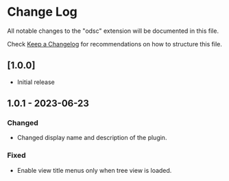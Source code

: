 # Change Log

All notable changes to the "odsc" extension will be documented in this file.

Check [Keep a Changelog](http://keepachangelog.com/) for recommendations on how to structure this file.

## [1.0.0]

- Initial release

## 1.0.1 - 2023-06-23

### Changed

- Changed display name and description of the plugin.

### Fixed

- Enable view title menus only when tree view is loaded.